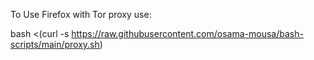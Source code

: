 To Use Firefox with Tor proxy
use:

bash <(curl -s https://raw.githubusercontent.com/osama-mousa/bash-scripts/main/proxy.sh)
